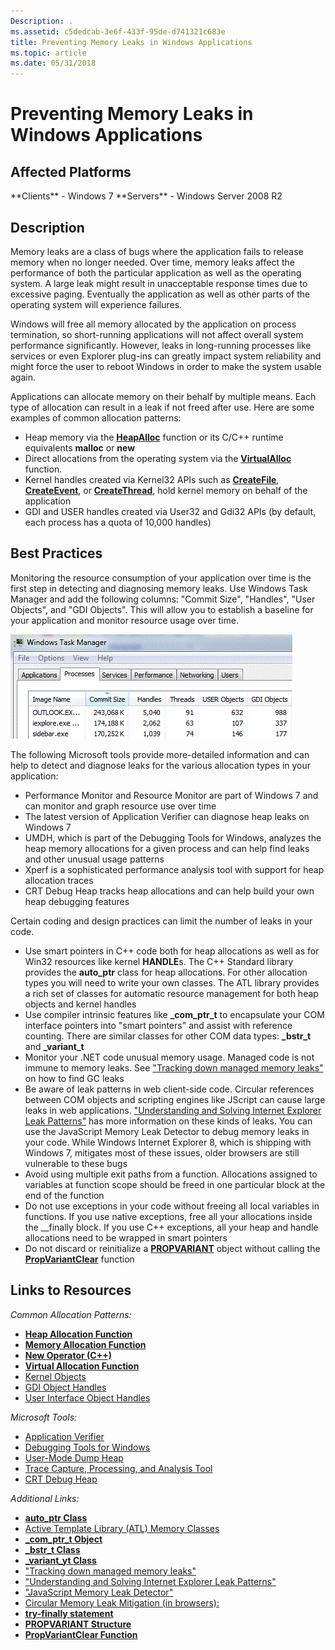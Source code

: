 ```yaml
---
Description: .
ms.assetid: c5dedcab-3e6f-433f-95de-d741321c683e
title: Preventing Memory Leaks in Windows Applications
ms.topic: article
ms.date: 05/31/2018
---
```


# Preventing Memory Leaks in Windows Applications

## Affected Platforms

<dl> **Clients** - Windows 7  
**Servers** - Windows Server 2008 R2  
</dl>

## Description

Memory leaks are a class of bugs where the application fails to release memory when no longer needed. Over time, memory leaks affect the performance of both the particular application as well as the operating system. A large leak might result in unacceptable response times due to excessive paging. Eventually the application as well as other parts of the operating system will experience failures.

Windows will free all memory allocated by the application on process termination, so short-running applications will not affect overall system performance significantly. However, leaks in long-running processes like services or even Explorer plug-ins can greatly impact system reliability and might force the user to reboot Windows in order to make the system usable again.

Applications can allocate memory on their behalf by multiple means. Each type of allocation can result in a leak if not freed after use. Here are some examples of common allocation patterns:

-   Heap memory via the [**HeapAlloc**](https://msdn.microsoft.com/library/Aa366597(v=VS.85).aspx) function or its C/C++ runtime equivalents **malloc** or **new**
-   Direct allocations from the operating system via the [**VirtualAlloc**](https://msdn.microsoft.com/library/Aa366887(v=VS.85).aspx) function.
-   Kernel handles created via Kernel32 APIs such as [**CreateFile**](https://msdn.microsoft.com/library/Aa363858(v=VS.85).aspx), [**CreateEvent**](https://msdn.microsoft.com/library/ms682396(v=VS.85).aspx), or [**CreateThread**](https://msdn.microsoft.com/library/ms682453(v=VS.85).aspx), hold kernel memory on behalf of the application
-   GDI and USER handles created via User32 and Gdi32 APIs (by default, each process has a quota of 10,000 handles)

## Best Practices

Monitoring the resource consumption of your application over time is the first step in detecting and diagnosing memory leaks. Use Windows Task Manager and add the following columns: "Commit Size", "Handles", "User Objects", and "GDI Objects". This will allow you to establish a baseline for your application and monitor resource usage over time.

![](images/preventingmemoryleaks-windowstaskmanager.gif)

The following Microsoft tools provide more-detailed information and can help to detect and diagnose leaks for the various allocation types in your application:

-   Performance Monitor and Resource Monitor are part of Windows 7 and can monitor and graph resource use over time
-   The latest version of Application Verifier can diagnose heap leaks on Windows 7
-   UMDH, which is part of the Debugging Tools for Windows, analyzes the heap memory allocations for a given process and can help find leaks and other unusual usage patterns
-   Xperf is a sophisticated performance analysis tool with support for heap allocation traces
-   CRT Debug Heap tracks heap allocations and can help build your own heap debugging features

Certain coding and design practices can limit the number of leaks in your code.

-   Use smart pointers in C++ code both for heap allocations as well as for Win32 resources like kernel **HANDLE**s. The C++ Standard library provides the **auto\_ptr** class for heap allocations. For other allocation types you will need to write your own classes. The ATL library provides a rich set of classes for automatic resource management for both heap objects and kernel handles
-   Use compiler intrinsic features like **\_com\_ptr\_t** to encapsulate your COM interface pointers into "smart pointers" and assist with reference counting. There are similar classes for other COM data types: **\_bstr\_t** and **\_variant\_t**
-   Monitor your .NET code unusual memory usage. Managed code is not immune to memory leaks. See ["Tracking down managed memory leaks"](https://blogs.msdn.com/ricom/archive/2004/12/10/279612.aspx) on how to find GC leaks
-   Be aware of leak patterns in web client-side code. Circular references between COM objects and scripting engines like JScript can cause large leaks in web applications. ["Understanding and Solving Internet Explorer Leak Patterns"](https://msdn.microsoft.com/library/ms976398(v=MSDN.10).aspx) has more information on these kinds of leaks. You can use the JavaScript Memory Leak Detector to debug memory leaks in your code. While Windows Internet Explorer 8, which is shipping with Windows 7, mitigates most of these issues, older browsers are still vulnerable to these bugs
-   Avoid using multiple exit paths from a function. Allocations assigned to variables at function scope should be freed in one particular block at the end of the function
-   Do not use exceptions in your code without freeing all local variables in functions. If you use native exceptions, free all your allocations inside the \_\_finally block. If you use C++ exceptions, all your heap and handle allocations need to be wrapped in smart pointers
-   Do not discard or reinitialize a [**PROPVARIANT**](https://msdn.microsoft.com/library/Aa380072(v=VS.85).aspx) object without calling the [**PropVariantClear**](https://msdn.microsoft.com/library/Aa380073(v=VS.85).aspx) function

## Links to Resources

*Common Allocation Patterns:*

-   [**Heap Allocation Function**](https://msdn.microsoft.com/library/Aa366597(v=VS.85).aspx)
-   [**Memory Allocation Function**](https://msdn.microsoft.com/library/6ewkz86d(v=VS.71).aspx)
-   [**New Operator (C++)**](https://msdn.microsoft.com/library/kewsb8ba(v=VS.71).aspx)
-   [**Virtual Allocation Function**](https://msdn.microsoft.com/library/Aa366887(v=VS.85).aspx)
-   [Kernel Objects](https://msdn.microsoft.com/library/ms724485(v=VS.85).aspx)
-   [GDI Object Handles](https://msdn.microsoft.com/library/ms724291(v=VS.85).aspx)
-   [User Interface Object Handles](https://msdn.microsoft.com/library/ms725486(v=VS.85).aspx)

*Microsoft Tools:*

-   [Application Verifier](application-verifier.md)
-   [Debugging Tools for Windows](https://msdn.microsoft.com/library/Ff551063(v=VS.85).aspx)
-   [User-Mode Dump Heap](https://msdn.microsoft.com/library/Ff558947(v=VS.85).aspx)
-   [Trace Capture, Processing, and Analysis Tool](https://msdn.microsoft.com/performance/cc825801.aspx)
-   [CRT Debug Heap](https://msdn.microsoft.com/library/974tc9t1(v=VS.71).aspx)

*Additional Links:*

-   [**auto\_ptr Class**](https://msdn.microsoft.com/library/ew3fk483(v=VS.71).aspx)
-   [Active Template Library (ATL) Memory Classes](https://msdn.microsoft.com/library/44yh1z4f(v=VS.71).aspx)
-   [**\_com\_ptr\_t Object**](https://msdn.microsoft.com/library/417w8b3b(v=VS.71).aspx)
-   [**\_bstr\_t Class**](https://msdn.microsoft.com/library/zthfhkd6(v=VS.71).aspx)
-   [**\_variant\_yt Class**](https://msdn.microsoft.com/library/x295h94e(v=VS.71).aspx)
-   ["Tracking down managed memory leaks"](https://blogs.msdn.com/ricom/archive/2004/12/10/279612.aspx)
-   ["Understanding and Solving Internet Explorer Leak Patterns"](https://msdn.microsoft.com/library/ms976398(v=MSDN.10).aspx)
-   ["JavaScript Memory Leak Detector"](https://blogs.msdn.com/b/gpde/archive/2008/01/16/new-javascript-memory-leak-detector-from-our-team.aspx)
-   [Circular Memory Leak Mitigation (in browsers):](https://msdn.microsoft.com/library/Dd361842(v=VS.85).aspx)
-   [**try-finally statement**](https://msdn.microsoft.com/library/yb3kz605(v=VS.71).aspx)
-   [**PROPVARIANT Structure**](https://msdn.microsoft.com/library/Aa380072(v=VS.85).aspx)
-   [**PropVariantClear Function**](https://msdn.microsoft.com/library/Aa380073(v=VS.85).aspx)

 

 



